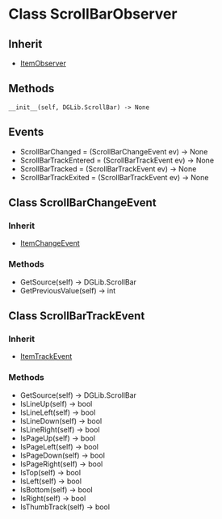 # Class ScrollBarObserver

## Inherit

* [ItemObserver](ItemObserver.md)

## Methods
```
__init__(self, DGLib.ScrollBar) -> None
```

## Events

* ScrollBarChanged = (ScrollBarChangeEvent ev) -> None
* ScrollBarTrackEntered = (ScrollBarTrackEvent ev) -> None
* ScrollBarTracked = (ScrollBarTrackEvent ev) -> None
* ScrollBarTrackExited = (ScrollBarTrackEvent ev) -> None

## Class ScrollBarChangeEvent

### Inherit

* [ItemChangeEvent](ItemObserver.md)

### Methods

* GetSource(self) -> DGLib.ScrollBar
* GetPreviousValue(self) -> int

## Class ScrollBarTrackEvent

### Inherit

* [ItemTrackEvent](ItemObserver.md)

### Methods

* GetSource(self) -> DGLib.ScrollBar
* IsLineUp(self) -> bool
* IsLineLeft(self) -> bool
* IsLineDown(self) -> bool
* IsLineRight(self) -> bool
* IsPageUp(self) -> bool
* IsPageLeft(self) -> bool
* IsPageDown(self) -> bool
* IsPageRight(self) -> bool
* IsTop(self) -> bool
* IsLeft(self) -> bool
* IsBottom(self) -> bool
* IsRight(self) -> bool
* IsThumbTrack(self) -> bool
